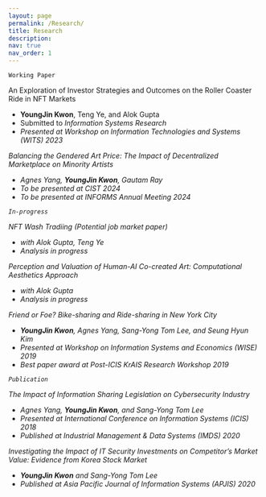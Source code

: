 ```yaml
---
layout: page
permalink: /Research/
title: Research
description:
nav: true
nav_order: 1
---
```


`Working Paper`

An Exploration of Investor Strategies and Outcomes on the Roller Coaster Ride in NFT Markets
- <b>YoungJin Kwon</b>, Teng Ye, and Alok Gupta 
- Submitted to  <i>Information Systems Research<i>
- Presented at <i>Workshop on Information Technologies and Systems (WITS) 2023<i>

Balancing the Gendered Art Price: The Impact of Decentralized Marketplace on Minority Artists
- Agnes Yang, <b>YoungJin Kwon</b>, Gautam Ray 
- To be presented at CIST 2024
- To be presented at INFORMS Annual Meeting 2024

`In-progress`

NFT Wash Tradiing <i>(Potential job market paper)<i>
- with Alok Gupta, Teng Ye
- Analysis in progress

Perception and Valuation of Human-AI Co-created Art: Computational Aesthetics Approach
- with Alok Gupta
- Analysis in progress

Friend or Foe? Bike-sharing and Ride-sharing in New York City
- <b>YoungJin Kwon</b>, Agnes Yang, Sang-Yong Tom Lee, and Seung Hyun Kim
- Presented at <i>Workshop on Information Systems and Economics (WISE) 2019</i>
- Best paper award at <i>Post-ICIS KrAIS Research Workshop 2019</i>

`Publication`

The Impact of Information Sharing Legislation on Cybersecurity Industry
- Agnes Yang, <b>YoungJin Kwon</b>, and Sang-Yong Tom Lee
- Presented at <i>International Conference on Information Systems (ICIS) 2018</i>
- Published at <i>Industrial Management & Data Systems (IMDS) 2020</i>

Investigating the Impact of IT Security Investments on Competitor’s Market Value: Evidence from Korea Stock Market
- <b>YoungJin Kwon</b> and Sang-Yong Tom Lee
- Published at <i>Asia Pacific Journal of Information Systems (APJIS) 2020</i>
